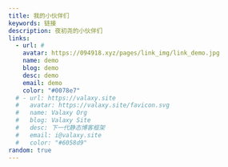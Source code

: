 ```yaml
---
title: 我的小伙伴们
keywords: 链接
description: 夜初尧的小伙伴们
links:
  - url: #
    avatar: https://094918.xyz/pages/link_img/link_demo.jpg
    name: demo
    blog: demo
    desc: demo
    email: demo
    color: "#0078e7"
  # - url: https://valaxy.site
  #   avatar: https://valaxy.site/favicon.svg
  #   name: Valaxy Org
  #   blog: Valaxy Site
  #   desc: 下一代静态博客框架
  #   email: i@valaxy.site
  #   color: "#6058d9"
random: true
---
```


<YunLinks :links="frontmatter.links" :random="frontmatter.random" errorImg="https://cdn.yunyoujun.cn/img/avatar/none.jpg" />
